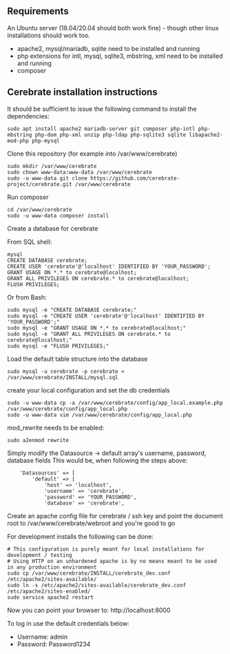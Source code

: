## Requirements

An Ubuntu server (18.04/20.04 should both work fine) - though other linux installations should work too.
- apache2, mysql/mariadb, sqlite need to be installed and running
- php extensions for intl, mysql, sqlite3, mbstring, xml need to be installed and running
- composer


## Cerebrate installation instructions

It should be sufficient to issue the following command to install the dependencies:
```
sudo apt install apache2 mariadb-server git composer php-intl php-mbstring php-dom php-xml unzip php-ldap php-sqlite3 sqlite libapache2-mod-php php-mysql
```

Clone this repository (for example into /var/www/cerebrate)

```
sudo mkdir /var/www/cerebrate
sudo chown www-data:www-data /var/www/cerebrate
sudo -u www-data git clone https://github.com/cerebrate-project/cerebrate.git /var/www/cerebrate
```

Run composer

```
cd /var/www/cerebrate
sudo -u www-data composer install
```

Create a database for cerebrate

From SQL shell:
```
mysql
CREATE DATABASE cerebrate;
CREATE USER 'cerebrate'@'localhost' IDENTIFIED BY 'YOUR_PASSWORD';
GRANT USAGE ON *.* to cerebrate@localhost;
GRANT ALL PRIVILEGES ON cerebrate.* to cerebrate@localhost;
FLUSH PRIVILEGES;
```

Or from Bash:
```
sudo mysql -e "CREATE DATABASE cerebrate;"
sudo mysql -e "CREATE USER 'cerebrate'@'localhost' IDENTIFIED BY 'YOUR_PASSWORD';"
sudo mysql -e "GRANT USAGE ON *.* to cerebrate@localhost;"
sudo mysql -e "GRANT ALL PRIVILEGES ON cerebrate.* to cerebrate@localhost;"
sudo mysql -e "FLUSH PRIVILEGES;"
```

Load the default table structure into the database

```
sudo mysql -u cerebrate -p cerebrate < /var/www/cerebrate/INSTALL/mysql.sql
```

create your local configuration and set the db credentials

```
sudo -u www-data cp -a /var/www/cerebrate/config/app_local.example.php /var/www/cerebrate/config/app_local.php
sudo -u www-data vim /var/www/cerebrate/config/app_local.php
```

mod_rewrite needs to be enabled:

```
sudo a2enmod rewrite
```

Simply modify the Datasource -> default array's username, password, database fields
This would be, when following the steps above:

```
    'Datasources' => [
        'default' => [
            'host' => 'localhost',
            'username' => 'cerebrate',
            'password' => 'YOUR_PASSWORD',
            'database' => 'cerebrate',
```
Create an apache config file for cerebrate / ssh key and point the document root to /var/www/cerebrate/webroot and you're good to go

For development installs the following can be done:

```
# This configuration is purely meant for local installations for development / testing
# Using HTTP on an unhardened apache is by no means meant to be used in any production environment
sudo cp /var/www/cerebrate/INSTALL/cerebrate_dev.conf /etc/apache2/sites-available/
sudo ln -s /etc/apache2/sites-available/cerebrate_dev.conf /etc/apache2/sites-enabled/
sudo service apache2 restart
```

Now you can point your browser to: http://localhost:8000

To log in use the default credentials below:

- Username: admin
- Password: Password1234
